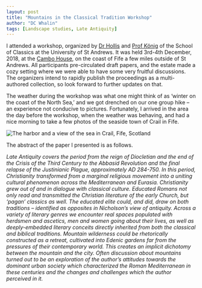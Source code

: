 ```yaml
---
layout: post
title: "Mountains in the Classical Tradition Workshop"
author: "DC Whalin"
tags: [Landscape studies, Late Antiquity]
---
```


I attended a workshop, organized by [Dr Hollis](https://www.st-andrews.ac.uk/classics/people/dljw/) and [Prof König](https://www.st-andrews.ac.uk/classics/people/jpk3/) of the School of Classics at the University of St Andrews. It was held 3rd-4th December, 2018, at the [Cambo House](https://www.camboestate.com/), on the coast of Fife a few miles outside of St Andrews. All participants pre-circulated draft papers, and the estate made a cozy setting where we were able to have some very fruitful discussions. The organizers intend to rapidly publish the proceedings as a multi-authored collection, so look forward to further updates on that.

The weather during the workshop was what one might think of as ‘winter on the coast of the North Sea,’ and we got drenched on our one group hike – an experience not conducive to pictures. Fortunately, I arrived in the area the day before the workshop, when the weather was behaving, and had a nice morning to take a few photos of the seaside town of Crail in Fife.

![The harbor and a view of the sea in Crail, Fife, Scotland]( http://douglaswhalin.github.io/assets/img/Crail.jpg)

The abstract of the paper I presented is as follows.

*Late Antiquity covers the period from the reign of Diocletian and the end of the Crisis of the Third Century to the Abbasid Revolution and the final relapse of the Justinianic Plague, approximately AD 284-750. In this period, Christianity transformed from a marginal religious movement into a uniting cultural phenomenon across the Mediterranean and Eurasia. Christianity grew out of and in dialogue with classical culture. Educated Romans not only read and transmitted the Christian literature of the early Church, but ‘pagan’ classics as well. The educated elite could, and did, draw on both traditions – identified as opposites in Nicholson’s view of antiquity. Across a variety of literary genres we encounter real spaces populated with herdsmen and ascetics, men and women going about their lives, as well as deeply-embedded literary conceits directly inherited from both the classical and biblical traditions. Mountain wilderness could be rhetorically constructed as a retreat, cultivated into Edenic gardens far from the pressures of their contemporary world. This creates an implicit dichotomy between the mountain and the city. Often discussion about mountains turned out to be an exploration of the author’s attitudes towards the dominant urban society which characterized the Roman Mediterranean in these centuries and the changes and challenges which the author perceived in it.*
